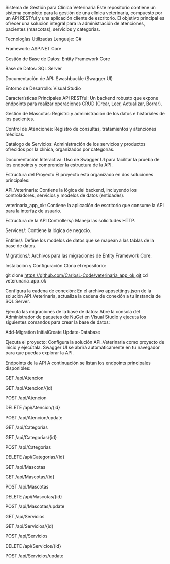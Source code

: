 Sistema de Gestión para Clínica Veterinaria
Este repositorio contiene un sistema completo para la gestión de una clínica veterinaria, compuesto por un API RESTful y una aplicación cliente de escritorio. El objetivo principal es ofrecer una solución integral para la administración de atenciones, pacientes (mascotas), servicios y categorías.

Tecnologías Utilizadas
Lenguaje: C#

Framework: ASP.NET Core

Gestión de Base de Datos: Entity Framework Core

Base de Datos: SQL Server

Documentación de API: Swashbuckle (Swagger UI)

Entorno de Desarrollo: Visual Studio

Características Principales
API RESTful: Un backend robusto que expone endpoints para realizar operaciones CRUD (Crear, Leer, Actualizar, Borrar).

Gestión de Mascotas: Registro y administración de los datos e historiales de los pacientes.

Control de Atenciones: Registro de consultas, tratamientos y atenciones médicas.

Catálogo de Servicios: Administración de los servicios y productos ofrecidos por la clínica, organizados por categorías.

Documentación Interactiva: Uso de Swagger UI para facilitar la prueba de los endpoints y comprender la estructura de la API.

Estructura del Proyecto
El proyecto está organizado en dos soluciones principales:

API_Veterinaria: Contiene la lógica del backend, incluyendo los controladores, servicios y modelos de datos (entidades).

veterinaria_app_ok: Contiene la aplicación de escritorio que consume la API para la interfaz de usuario.

Estructura de la API
Controllers/: Maneja las solicitudes HTTP.

Services/: Contiene la lógica de negocio.

Entities/: Define los modelos de datos que se mapean a las tablas de la base de datos.

Migrations/: Archivos para las migraciones de Entity Framework Core.

Instalación y Configuración
Clona el repositorio:

git clone https://github.com/CarlosL-Code/veterinaria_app_ok.git
cd veterunaria_app_ok

Configura la cadena de conexión:
En el archivo appsettings.json de la solución API_Veterinaria, actualiza la cadena de conexión a tu instancia de SQL Server.

Ejecuta las migraciones de la base de datos:
Abre la consola del Administrador de paquetes de NuGet en Visual Studio y ejecuta los siguientes comandos para crear la base de datos:

Add-Migration InitialCreate
Update-Database

Ejecuta el proyecto:
Configura la solución API_Veterinaria como proyecto de inicio y ejecútala. Swagger UI se abrirá automáticamente en tu navegador para que puedas explorar la API.

Endpoints de la API
A continuación se listan los endpoints principales disponibles:

GET /api/Atencion

GET /api/Atencion/{id}

POST /api/Atencion

DELETE /api/Atencion/{id}

POST /api/Atencion/update

GET /api/Categorias

GET /api/Categorias/{id}

POST /api/Categorias

DELETE /api/Categorias/{id}

GET /api/Mascotas

GET /api/Mascotas/{id}

POST /api/Mascotas

DELETE /api/Mascotas/{id}

POST /api/Mascotas/update

GET /api/Servicios

GET /api/Servicios/{id}

POST /api/Servicios

DELETE /api/Servicios/{id}

POST /api/Servicios/update
